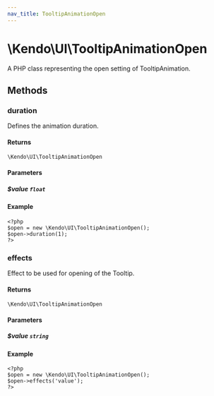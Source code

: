 ```yaml
---
nav_title: TooltipAnimationOpen
---
```


# \Kendo\UI\TooltipAnimationOpen

A PHP class representing the open setting of TooltipAnimation.


## Methods

### duration
Defines the animation duration.

#### Returns
`\Kendo\UI\TooltipAnimationOpen`

#### Parameters

##### $value `float`



#### Example 
    <?php
    $open = new \Kendo\UI\TooltipAnimationOpen();
    $open->duration(1);
    ?>

### effects
Effect to be used for opening of the Tooltip.

#### Returns
`\Kendo\UI\TooltipAnimationOpen`

#### Parameters

##### $value `string`



#### Example 
    <?php
    $open = new \Kendo\UI\TooltipAnimationOpen();
    $open->effects('value');
    ?>

